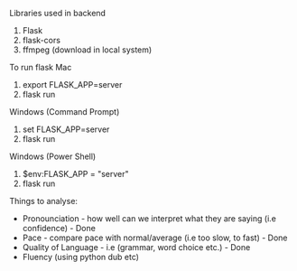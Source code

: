 Libraries used in backend
1. Flask
2. flask-cors
3. ffmpeg (download in local system)




To run flask
Mac
1. export FLASK_APP=server 
2. flask run

Windows (Command Prompt)
1. set FLASK_APP=server
2. flask run

Windows (Power Shell)
1. $env:FLASK_APP = "server"
2. flask run



Things to analyse:
- Pronounciation - how well can we interpret what they are saying (i.e confidence) - Done
- Pace - compare pace with normal/average (i.e too slow, to fast) - Done
- Quality of Language - i.e (grammar, word choice etc.) - Done
- Fluency (using python dub etc)